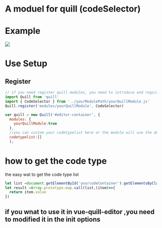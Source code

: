 # A moduel for quill (codeSelector)

# Example

![](https://github.com/IWANABETHATGUY/vue-quill-editor/blob/master/modules/CodeSelector/screenshot/screeshot.png?raw=true)
# Use Setup
## Register

``` javascript
// if you need register quill modules, you need to introduce and register before the vue program is instantiated
import Quill from 'quill'
import { CodeSelector } from '../yourModulePath/yourQuillModule.js'
Quill.register('modules/yourQuillModule', CodeSelector)

var quill = new Quill('#editor-container', {
  modules: {
    yourQuillModule:true
  },
  //you can custom your codetypelist here or the module will use the default codetypelist(Array).
  codetypelist:[]
  );

```
# how to get the code type  
  the easy wat to get the code type list
  ```javascript 
  let list =document.getElementById('yourcodeContainer').getElementsByClassName('code-type-input')
  let result =Array.prototype.map.call(list,(item)=>{
    return item.value
  })
  ```
## if you wnat to use it in vue-quill-editor ,you need to modified it in the init options








